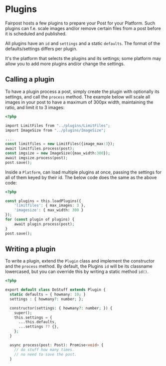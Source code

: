 # Plugins

Fairpost hosts a few plugins to prepare your Post
for your Platform. Such plugins can f.e. scale
images and/or remove certain files from a post
before it is scheduled and published.

All plugins have an `id` and `settings` and 
a static `defaults`. The format of the 
defaults/settings differs per plugin.

It's the platform that selects the plugins and its 
settings; some platform may allow you to add more 
plugins and/or change the settings.

## Calling a plugin

To have a plugin process a post, simply create the
plugin with optionally its settings, and call the 
`process` method. The example below will scale all
images in your post to have a maximum of 300px width,
maintaining the ratio, and limit it to 3 images:

```php
<?php

import LimitFiles from "../plugins/LimitFiles";
import ImageSize from "../plugins/ImageSize";

....
const limitfiles = new LimitFiles({image_max:3});
await limitfiles.process(post);
const imgsize = new ImageSize({max_width:300});
await imgsize.process(post);
post.save();
```

Inside a `Platform`, can load multiple plugins at once,
passing the settings for all of them keyed by their id.
The below code does the same as the above code:

```php
<?php

const plugins = this.loadPlugins({
    'limitfiles': { max_images: 3 },
    'imagesize': { max_width: 300 }
});
for (const plugin of plugins) {
    await plugin.process(post);
}
post.save();
```

## Writing a plugin

To write a plugin, extend the `Plugin` class
and implement the constructor and the `process` method.
By default, the Plugins `id` will be its classname
lowercased, but you can override this by writing 
a static method `id()`.
```php
<?php

export default class DoStuff extends Plugin {
  static defaults = { howmany: 10; }
  settings : { howmany?: number; };

  constructor(settings: { howmany?: number; }) {
    super();
    this.settings = {
      ...this.defaults,
      ...settings ?? {},
    };
  }

  async process(post: Post): Promise<void> {
    // do stuff how many times.
    // no need to save the post.
  }
  ```